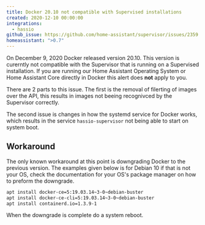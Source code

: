 ```yaml
---
title: Docker 20.10 not compatible with Supervised installations
created: 2020-12-10 00:00:00
integrations:
  - hassio
github_issue: https://github.com/home-assistant/supervisor/issues/2359
homeassistant: ">0.7"
---
```


On December 9, 2020 Docker released version 20.10. This version is curerntly not compatible with the Supervisor that is running on a Supervised installation. If you are running our Home Assistant Operating System or Home Assistant Core directly in Docker this alert does **not** apply to you.

There are 2 parts to this issue. The first is the removal of filerting of images over the API, this results in images not beeing recognivced by the Supervisor correctly.

The second issue is changes in how the systemd service for Docker works, which results in the service `hassio-supervisor` not being able to start on system boot.

## Workaround

The only known workaround at this point is downgrading Docker to the previous version. The examples given below is for Debian 10 if that is not your OS, check the documentation for your OS's package manager on how to preform the downgrade.

```bash
apt install docker-ce=5:19.03.14~3-0~debian-buster
apt install docker-ce-cli=5:19.03.14~3-0~debian-buster
apt install containerd.io=1.3.9-1
```

When the downgrade is complete do a system reboot.